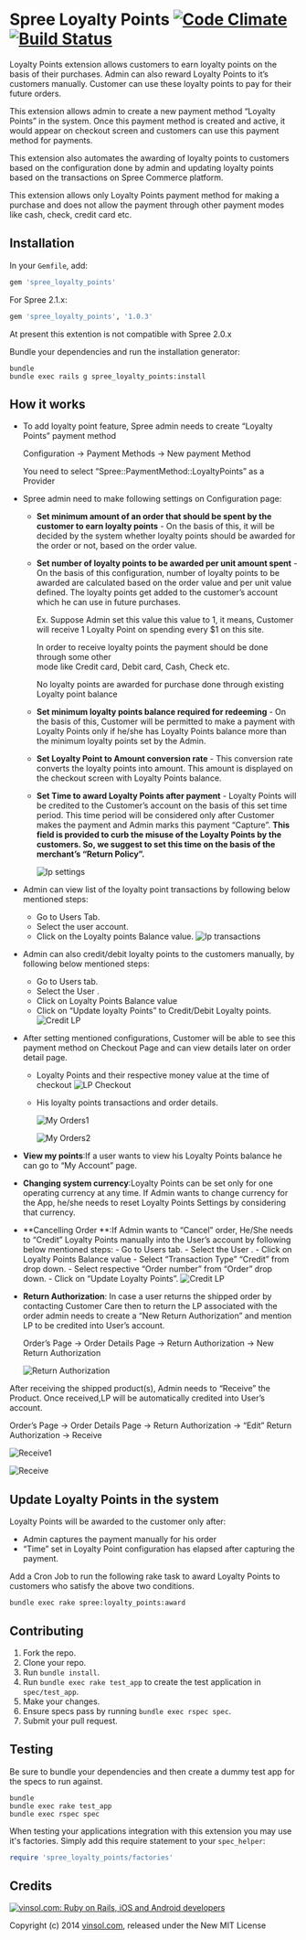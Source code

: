Spree Loyalty Points [![Code Climate](https://codeclimate.com/github/vinsol/spree-loyalty-points.png)](https://codeclimate.com/github/vinsol/spree-loyalty-points) [![Build Status](https://travis-ci.org/vinsol/spree-loyalty-points.png?branch=master)](https://travis-ci.org/vinsol/spree-loyalty-points)
====================

Loyalty Points extension allows customers to earn loyalty points on the basis of their purchases. Admin can also reward Loyalty Points to it’s customers manually. Customer can use these loyalty points to pay for their future orders.

This extension allows admin to create a new payment method “Loyalty Points” in the system. Once this payment method is created and active, it would appear on checkout screen and customers can use this payment method for payments.

This extension also automates the awarding of loyalty points to customers based on the configuration done by admin and updating loyalty points based on the transactions on Spree Commerce platform. 

This extension allows only Loyalty Points payment method for making a purchase and does not allow the payment through other payment modes like cash, check, credit card etc.

Installation
------------

In your `Gemfile`, add:

```ruby
gem 'spree_loyalty_points'
```

For Spree 2.1.x:
```ruby
gem 'spree_loyalty_points', '1.0.3'
```

At present this extention is not compatible with Spree 2.0.x

Bundle your dependencies and run the installation generator:

```shell
bundle
bundle exec rails g spree_loyalty_points:install
```

How it works 
-----

* To add loyalty point feature, Spree admin needs to create “Loyalty Points” payment method 

    Configuration -> Payment Methods -> New payment Method 
    
    You need to select “Spree::PaymentMethod::LoyaltyPoints” as a Provider

* Spree admin need to make following settings on Configuration page:

   - **Set minimum amount of an order that should be spent by the customer to earn loyalty points** - On the basis of this, it will be decided by the system whether loyalty points should be awarded for the order or not, based on the order value.

  - **Set number of loyalty points to be awarded per unit amount spent** - On the    basis of this configuration, number of loyalty points to be awarded are calculated based on the order  value and per unit value defined. The loyalty points get added to the customer’s account which he can use in future purchases. 

    Ex. Suppose Admin set this value this value to 1, it means, Customer will receive 1 Loyalty Point on spending every $1 on this site.

       In order to receive loyalty points the payment should be done through some other  
     mode like Credit card, Debit card, Cash, Check etc.
          
     No loyalty points are awarded for purchase done through existing Loyalty point 
    balance

  - **Set minimum loyalty points balance required for redeeming** - On the basis of this, Customer will be permitted to make a payment with Loyalty Points only if he/she has Loyalty Points balance more than the minimum loyalty points set by the Admin. 

  - **Set Loyalty Point to Amount conversion rate** - This conversion rate converts the loyalty points into amount. This amount is displayed on the checkout screen with Loyalty Points balance.

  - **Set Time to award Loyalty Points after payment** - Loyalty Points will be credited to the Customer’s account on the basis of  this set time period. This time period will be considered only after Customer makes the payment and Admin marks this payment “Capture”.
    **This field is provided to curb the misuse of the Loyalty Points by the customers. So, we suggest  to set this time on the basis of the merchant’s “Return Policy”.**

    ![lp settings](http://vinsol.com/gems_screenshots/spree-loyalty-points/lp%20settings.png)

* Admin can view list of the loyalty point transactions by following below mentioned steps:

  -  Go to Users Tab.
  - Select the user account.
  - Click on the Loyalty points Balance value.
![lp transactions](http://vinsol.com/gems_screenshots/spree-loyalty-points/lp%20transactions.png)

* Admin can also credit/debit loyalty points to the customers manually, by following below mentioned steps:
    
  - Go to Users tab.
  - Select the User .
  - Click on Loyalty Points Balance value
  - Click on “Update loyalty Points” to Credit/Debit Loyalty points.
   ![Credit LP](http://vinsol.com/gems_screenshots/spree-loyalty-points/credit%20lp.png)
  
* After setting mentioned configurations, Customer will be able to see this payment method on Checkout Page and can view details later on order detail page. 

  - Loyalty Points and their respective money value at the time of checkout
    ![LP Checkout](http://vinsol.com/gems_screenshots/spree-loyalty-points/checkout.png)
  
  - His loyalty points transactions and order details.

    ![My Orders1](http://vinsol.com/gems_screenshots/spree-loyalty-points/lp%20myorders1.png)

    ![My Orders2](http://vinsol.com/gems_screenshots/spree-loyalty-points/lp%20myorders2.png)
* **View my points**:If a user wants to view his Loyalty Points balance he can go to “My Account” page.
* **Changing system currency**:Loyalty Points can be set only for one operating currency at any time. If Admin wants to change currency for the App, he/she needs to reset Loyalty Points Settings by considering that currency.
* **Cancelling Order **:If Admin wants to “Cancel” order, He/She needs to “Credit” Loyalty Points manually into the User’s account by following below mentioned steps:
      - Go to Users tab.
      - Select the User .
      - Click on Loyalty Points Balance value
      - Select “Transaction Type” “Credit” from drop down.
      - Select respective “Order number” from “Order” drop down.
      - Click on “Update Loyalty Points”.
   ![Credit LP](http://vinsol.com/gems_screenshots/spree-loyalty-points/credit%20lp.png)
* **Return Authorization**: In case a user returns the shipped order by contacting Customer Care then to return the LP associated with the order admin needs to create a “New Return Authorization” and mention LP to be credited into User’s account. 

    Order’s Page -> Order Details Page -> Return Authorization -> New Return Authorization
    
   ![Return Authorization](http://vinsol.com/gems_screenshots/spree-loyalty-points/return%20authorization.png)
   
After receiving the shipped product(s), Admin needs to “Receive” the Product. Once received,LP will be automatically credited into User’s account.

   Order’s Page -> Order Details Page -> Return Authorization -> “Edit” Return Authorization -> Receive
   
   ![Receive1](http://vinsol.com/gems_screenshots/spree-loyalty-points/receive1.png)
   
   ![Receive](http://vinsol.com/gems_screenshots/spree-loyalty-points/receive.png)
   
Update Loyalty Points in the system
-----

Loyalty Points will be awarded to the customer only after:
   - Admin captures the payment manually for his order
   - “Time” set in Loyalty Point configuration has elapsed after capturing the payment. 

Add a Cron Job to run the following rake task to award Loyalty Points to customers who satisfy the above two conditions. 

```shell
bundle exec rake spree:loyalty_points:award
```



Contributing
------------

1. Fork the repo.
2. Clone your repo.
3. Run `bundle install`.
4. Run `bundle exec rake test_app` to create the test application in `spec/test_app`.
5. Make your changes.
6. Ensure specs pass by running `bundle exec rspec spec`.
7. Submit your pull request.

Testing
-------

Be sure to bundle your dependencies and then create a dummy test app for the specs to run against.

```shell
bundle
bundle exec rake test_app
bundle exec rspec spec
```

When testing your applications integration with this extension you may use it's factories.
Simply add this require statement to your `spec_helper`:

```ruby
require 'spree_loyalty_points/factories'
```

Credits
-------

[![vinsol.com: Ruby on Rails, iOS and Android developers](http://vinsol.com/vin_logo.png "Ruby on Rails, iOS and Android developers")](http://vinsol.com)

Copyright (c) 2014 [vinsol.com](http://vinsol.com "Ruby on Rails, iOS and Android developers"), released under the New MIT License
